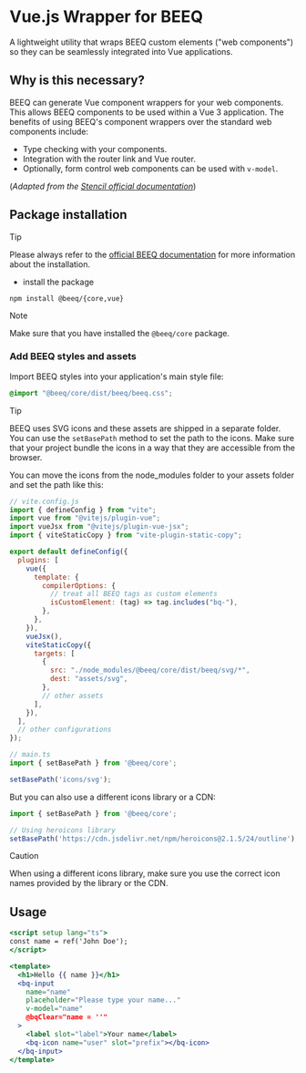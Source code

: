 # Vue.js Wrapper for BEEQ

A lightweight utility that wraps BEEQ custom elements ("web components") so they can be seamlessly integrated into Vue applications.

## Why is this necessary?

BEEQ can generate Vue component wrappers for your web components. This allows BEEQ components to be used within a Vue 3 application. The benefits of using BEEQ's component wrappers over the standard web components include:

- Type checking with your components.
- Integration with the router link and Vue router.
- Optionally, form control web components can be used with `v-model`.

(*Adapted from the [Stencil official documentation](https://stenciljs.com/docs/vue)*)

## Package installation

> [!TIP]
> Please always refer to the [official BEEQ documentation](https://www.beeq.design/3d466e231/p/359a26-for-developers/b/53475d) for more information about the installation.

- install the package

```
npm install @beeq/{core,vue}
```

> [!NOTE]
> Make sure that you have installed the `@beeq/core` package.

### Add BEEQ styles and assets

Import BEEQ styles into your application's main style file:

```css
@import "@beeq/core/dist/beeq/beeq.css";
```

> [!TIP]
> BEEQ uses SVG icons and these assets are shipped in a separate folder. You can use the `setBasePath` method to set the path to the icons. Make sure that your project bundle the icons in a way that they are accessible from the browser.

You can move the icons from the node_modules folder to your assets folder and set the path like this:

```js
// vite.config.js
import { defineConfig } from "vite";
import vue from "@vitejs/plugin-vue";
import vueJsx from "@vitejs/plugin-vue-jsx";
import { viteStaticCopy } from "vite-plugin-static-copy";

export default defineConfig({
  plugins: [
    vue({
      template: {
        compilerOptions: {
          // treat all BEEQ tags as custom elements
          isCustomElement: (tag) => tag.includes("bq-"),
        },
      },
    }),
    vueJsx(),
    viteStaticCopy({
      targets: [
        {
          src: "./node_modules/@beeq/core/dist/beeq/svg/*",
          dest: "assets/svg",
        },
        // other assets
      ],
    }),
  ],
  // other configurations
});
```

```js
// main.ts
import { setBasePath } from '@beeq/core';

setBasePath('icons/svg');
```

But you can also use a different icons library or a CDN:

```js
import { setBasePath } from '@beeq/core';

// Using heroicons library
setBasePath('https://cdn.jsdelivr.net/npm/heroicons@2.1.5/24/outline');
```

> [!CAUTION]
> When using a different icons library, make sure you use the correct icon names provided by the library or the CDN.

## Usage

```jsx
<script setup lang="ts">
const name = ref('John Doe');
</script>

<template>
  <h1>Hello {{ name }}</h1>
  <bq-input
    name="name"
    placeholder="Please type your name..."
    v-model="name"
    @bqClear="name = ''"
  >
    <label slot="label">Your name</label>
    <bq-icon name="user" slot="prefix"></bq-icon>
  </bq-input>
</template>
```
